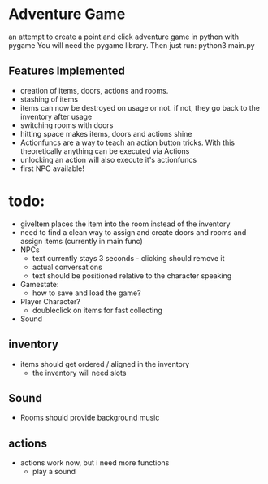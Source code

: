 # Adventure Game

an attempt to create a point and click adventure game in python  with pygame
You will need the pygame library. Then just run:
	 python3 main.py

## Features Implemented
- creation of items, doors, actions and rooms.
- stashing of items
- items can now be destroyed on usage or not. if not, they go back to the inventory after usage
- switching rooms with doors
- hitting space makes items, doors and actions shine
- Actionfuncs are a way to teach an action button tricks. With this theoretically anything can be executed via Actions
- unlocking an action will also execute it's actionfuncs
- first NPC available!	


# todo: 
- giveItem places the item into the room instead of the inventory
- need to find a clean way to assign and create doors and rooms and assign items (currently in main func)
- NPCs
	- text currently stays 3 seconds - clicking should remove it
	- actual conversations
	- text should be positioned relative to the character speaking
- Gamestate:
	- how to save and load the game?
- Player Character?
	- doubleclick on items for fast collecting
- Sound

## inventory
- items should get ordered / aligned in the inventory
	- the inventory will need slots 

## Sound
- Rooms should provide background music

## actions
- actions work now, but i need more functions
	- play a sound

	


